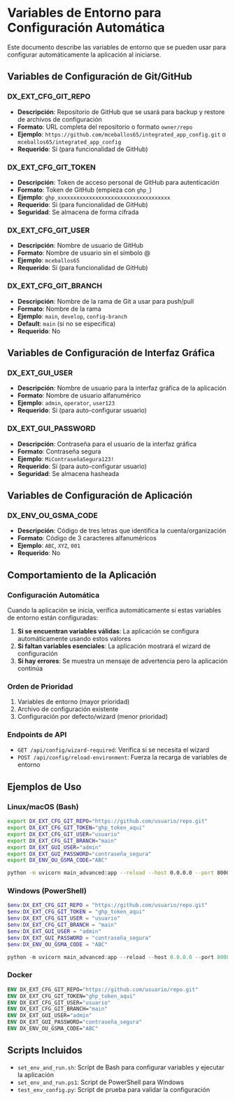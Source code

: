 # Variables de Entorno para Configuración Automática

Este documento describe las variables de entorno que se pueden usar para configurar automáticamente la aplicación al iniciarse.

## Variables de Configuración de Git/GitHub

### DX_EXT_CFG_GIT_REPO
- **Descripción**: Repositorio de GitHub que se usará para backup y restore de archivos de configuración
- **Formato**: URL completa del repositorio o formato `owner/repo`
- **Ejemplo**: `https://github.com/mceballos65/integrated_app_config.git` o `mceballos65/integrated_app_config`
- **Requerido**: Sí (para funcionalidad de GitHub)

### DX_EXT_CFG_GIT_TOKEN
- **Descripción**: Token de acceso personal de GitHub para autenticación
- **Formato**: Token de GitHub (empieza con `ghp_`)
- **Ejemplo**: `ghp_xxxxxxxxxxxxxxxxxxxxxxxxxxxxxxxxxxxx`
- **Requerido**: Sí (para funcionalidad de GitHub)
- **Seguridad**: Se almacena de forma cifrada

### DX_EXT_CFG_GIT_USER
- **Descripción**: Nombre de usuario de GitHub
- **Formato**: Nombre de usuario sin el símbolo @
- **Ejemplo**: `mceballos65`
- **Requerido**: Sí (para funcionalidad de GitHub)

### DX_EXT_CFG_GIT_BRANCH
- **Descripción**: Nombre de la rama de Git a usar para push/pull
- **Formato**: Nombre de la rama
- **Ejemplo**: `main`, `develop`, `config-branch`
- **Default**: `main` (si no se especifica)
- **Requerido**: No

## Variables de Configuración de Interfaz Gráfica

### DX_EXT_GUI_USER
- **Descripción**: Nombre de usuario para la interfaz gráfica de la aplicación
- **Formato**: Nombre de usuario alfanumérico
- **Ejemplo**: `admin`, `operator`, `user123`
- **Requerido**: Sí (para auto-configurar usuario)

### DX_EXT_GUI_PASSWORD
- **Descripción**: Contraseña para el usuario de la interfaz gráfica
- **Formato**: Contraseña segura
- **Ejemplo**: `MiContraseñaSegura123!`
- **Requerido**: Sí (para auto-configurar usuario)
- **Seguridad**: Se almacena hasheada

## Variables de Configuración de Aplicación

### DX_ENV_OU_GSMA_CODE
- **Descripción**: Código de tres letras que identifica la cuenta/organización
- **Formato**: Código de 3 caracteres alfanuméricos
- **Ejemplo**: `ABC`, `XYZ`, `001`
- **Requerido**: No

## Comportamiento de la Aplicación

### Configuración Automática
Cuando la aplicación se inicia, verifica automáticamente si estas variables de entorno están configuradas:

1. **Si se encuentran variables válidas**: La aplicación se configura automáticamente usando estos valores
2. **Si faltan variables esenciales**: La aplicación mostrará el wizard de configuración
3. **Si hay errores**: Se muestra un mensaje de advertencia pero la aplicación continúa

### Orden de Prioridad
1. Variables de entorno (mayor prioridad)
2. Archivo de configuración existente
3. Configuración por defecto/wizard (menor prioridad)

### Endpoints de API
- `GET /api/config/wizard-required`: Verifica si se necesita el wizard
- `POST /api/config/reload-environment`: Fuerza la recarga de variables de entorno

## Ejemplos de Uso

### Linux/macOS (Bash)
```bash
export DX_EXT_CFG_GIT_REPO="https://github.com/usuario/repo.git"
export DX_EXT_CFG_GIT_TOKEN="ghp_token_aqui"
export DX_EXT_CFG_GIT_USER="usuario"
export DX_EXT_CFG_GIT_BRANCH="main"
export DX_EXT_GUI_USER="admin"
export DX_EXT_GUI_PASSWORD="contraseña_segura"
export DX_ENV_OU_GSMA_CODE="ABC"

python -m uvicorn main_advanced:app --reload --host 0.0.0.0 --port 8000
```

### Windows (PowerShell)
```powershell
$env:DX_EXT_CFG_GIT_REPO = "https://github.com/usuario/repo.git"
$env:DX_EXT_CFG_GIT_TOKEN = "ghp_token_aqui"
$env:DX_EXT_CFG_GIT_USER = "usuario"
$env:DX_EXT_CFG_GIT_BRANCH = "main"
$env:DX_EXT_GUI_USER = "admin"
$env:DX_EXT_GUI_PASSWORD = "contraseña_segura"
$env:DX_ENV_OU_GSMA_CODE = "ABC"

python -m uvicorn main_advanced:app --reload --host 0.0.0.0 --port 8000
```

### Docker
```dockerfile
ENV DX_EXT_CFG_GIT_REPO="https://github.com/usuario/repo.git"
ENV DX_EXT_CFG_GIT_TOKEN="ghp_token_aqui"
ENV DX_EXT_CFG_GIT_USER="usuario"
ENV DX_EXT_CFG_GIT_BRANCH="main"
ENV DX_EXT_GUI_USER="admin"
ENV DX_EXT_GUI_PASSWORD="contraseña_segura"
ENV DX_ENV_OU_GSMA_CODE="ABC"
```

## Scripts Incluidos

- `set_env_and_run.sh`: Script de Bash para configurar variables y ejecutar la aplicación
- `set_env_and_run.ps1`: Script de PowerShell para Windows
- `test_env_config.py`: Script de prueba para validar la configuración

